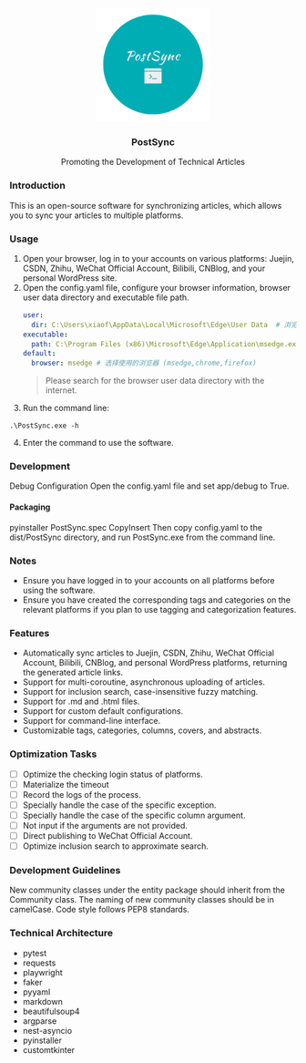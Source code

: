 <div align="center">
  <img src="static/imgs/logo.png" width="200" height="200" /> 
  <h3 align="center"> PostSync </h3> 
  <p align="center"> Promoting the Development of Technical Articles </p> 
</div>

### Introduction

This is an open-source software for synchronizing articles, which allows you to sync your articles to multiple
platforms.

### Usage

1. Open your browser, log in to your accounts on various platforms: Juejin, CSDN, Zhihu, WeChat Official Account, Bilibili,
CNBlog, and your personal WordPress site.
2. Open the config.yaml file, configure your browser information, browser user data directory and executable file path.
   ```yaml
   user:
     dir: C:\Users\xiaof\AppData\Local\Microsoft\Edge\User Data  # 浏览器用户数据目录
   executable:
     path: C:\Program Files (x86)\Microsoft\Edge\Application\msedge.exe # 浏览器可执行文件路径
   default:
     browser: msedge # 选择使用的浏览器 (msedge,chrome,firefox)
   ```
   > Please search for the browser user data directory with the internet.
3. Run the command line:
  ``` shell
  .\PostSync.exe -h
  ```
4. Enter the command to use the software.

### Development

Debug Configuration
Open the config.yaml file and set app/debug to True.

#### Packaging

pyinstaller PostSync.spec
CopyInsert
Then copy config.yaml to the dist/PostSync directory, and run PostSync.exe from the command line.

### Notes

- Ensure you have logged in to your accounts on all platforms before using the software.
- Ensure you have created the corresponding tags and categories on the relevant platforms if you plan to use tagging and
  categorization features.

### Features

- Automatically sync articles to Juejin, CSDN, Zhihu, WeChat Official Account, Bilibili, CNBlog, and personal WordPress
  platforms, returning the generated article links.
- Support for multi-coroutine, asynchronous uploading of articles.
- Support for inclusion search, case-insensitive fuzzy matching.
- Support for .md and .html files.
- Support for custom default configurations.
- Support for command-line interface.
- Customizable tags, categories, columns, covers, and abstracts.

### Optimization Tasks

- [ ] Optimize the checking login status of platforms.
- [ ] Materialize the timeout
- [ ] Record the logs of the process.
- [ ] Specially handle the case of the specific exception.
- [ ] Specially handle the case of the specific column argument.
- [ ] Not input if the arguments are not provided.
- [ ] Direct publishing to WeChat Official Account.
- [ ] Optimize inclusion search to approximate search.

### Development Guidelines

New community classes under the entity package should inherit from the Community class.
The naming of new community classes should be in camelCase.
Code style follows PEP8 standards.

### Technical Architecture

- pytest
- requests
- playwright
- faker
- pyyaml
- markdown
- beautifulsoup4
- argparse
- nest-asyncio
- pyinstaller
- customtkinter